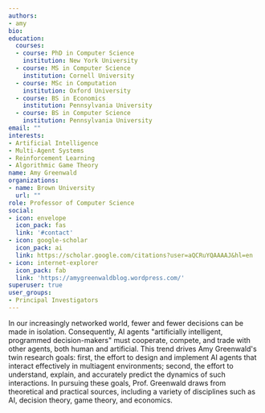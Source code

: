 ```yaml
---
authors:
- amy
bio: 
education:
  courses:
  - course: PhD in Computer Science
    institution: New York University
  - course: MS in Computer Science
    institution: Cornell University
  - course: MSc in Computation
    institution: Oxford University
  - course: BS in Economics
    institution: Pennsylvania University
  - course: BS in Computer Science
    institution: Pennsylvania University
email: ""
interests:
- Artificial Intelligence
- Multi-Agent Systems
- Reinforcement Learning
- Algorithmic Game Theory
name: Amy Greenwald
organizations:
- name: Brown University
  url: ""
role: Professor of Computer Science
social:
- icon: envelope
  icon_pack: fas
  link: '#contact'
- icon: google-scholar
  icon_pack: ai
  link: https://scholar.google.com/citations?user=aQCRuYQAAAAJ&hl=en
- icon: internet-explorer
  icon_pack: fab
  link: 'https://amygreenwaldblog.wordpress.com/'
superuser: true
user_groups:
- Principal Investigators
---
```


In our increasingly networked world, fewer and fewer decisions can be made in isolation. Consequently, AI agents "artificially intelligent, programmed decision-makers" must cooperate, compete, and trade with other agents, both human and artificial. This trend drives Amy Greenwald's twin research goals: first, the effort to design and implement AI agents that interact effectively in multiagent environments; second, the effort to understand, explain, and accurately predict the dynamics of such interactions. In pursuing these goals, Prof. Greenwald draws from theoretical and practical sources, including a variety of disciplines such as AI, decision theory, game theory, and economics.